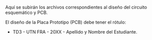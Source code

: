 
Aquí se subirán los archivos correspondientes al diseño del circuito esquemático y PCB.

El diseño de la Placa Prototipo (PCB) debe tener el rótulo:
	
* TD3 - UTN FRA - 20XX - Apellido y Nombre del Estudiante.

